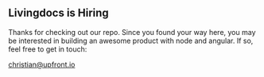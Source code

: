 ## Livingdocs is Hiring

Thanks for checking out our repo. Since you found your way here, you may be interested in building an awesome 
product with node and angular. If so, feel free to get in touch:

christian@upfront.io
